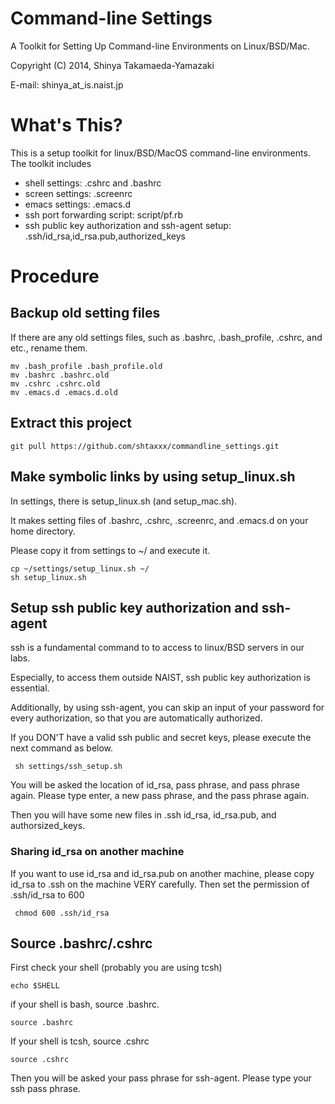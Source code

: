 Command-line Settings
================================================================================

A Toolkit for Setting Up Command-line Environments on Linux/BSD/Mac.

Copyright (C) 2014, Shinya Takamaeda-Yamazaki

E-mail: shinya\_at\_is.naist.jp


What's This?
==============================

This is a setup toolkit for linux/BSD/MacOS command-line environments. The toolkit includes

- shell settings: .cshrc and .bashrc
- screen settings: .screenrc
- emacs settings: .emacs.d
- ssh port forwarding script: script/pf.rb
- ssh public key authorization and ssh-agent setup: .ssh/id_rsa,id_rsa.pub,authorized_keys

Procedure
================================================================================

Backup old setting files
----------------------------------------

If there are any old settings files, such as .bashrc, .bash_profile, .cshrc, and etc., rename them.

    mv .bash_profile .bash_profile.old
    mv .bashrc .bashrc.old
    mv .cshrc .cshrc.old
    mv .emacs.d .emacs.d.old


Extract this project
----------------------------------------

    git pull https://github.com/shtaxxx/commandline_settings.git


Make symbolic links by using setup_linux.sh
----------------------------------------

In settings, there is setup_linux.sh (and setup_mac.sh). 

It makes setting files of .bashrc, .cshrc, .screenrc, and .emacs.d on your home directory.

Please copy it from settings to ~/ and execute it.

    cp ~/settings/setup_linux.sh ~/
    sh setup_linux.sh


Setup ssh public key authorization and ssh-agent
----------------------------------------

ssh is a fundamental command to to access to linux/BSD servers in our labs.

Especially, to access them outside NAIST, ssh public key authorization is essential.

Additionally, by using ssh-agent, you can skip an input of your password for every authorization, so that you are automatically authorized.

If you DON'T have a valid ssh public and secret keys, please execute the next command as below.

     sh settings/ssh_setup.sh

You will be asked the location of id_rsa, pass phrase, and pass phrase again.
Please type enter, a new pass phrase, and the pass phrase again.

Then you will have some new files in .ssh id_rsa, id_rsa.pub, and authorsized_keys.

### Sharing id_rsa on another machine

If you want to use id_rsa and id_rsa.pub on another machine, please copy id_rsa to .ssh on the machine VERY carefully.
Then set the permission of .ssh/id_rsa to 600

     chmod 600 .ssh/id_rsa


Source .bashrc/.cshrc
----------------------------------------

First check your shell (probably you are using tcsh)

    echo $SHELL

if your shell is bash, source .bashrc.

    source .bashrc

If your shell is tcsh, source .cshrc

    source .cshrc

Then you will be asked your pass phrase for ssh-agent. Please type your ssh pass phrase.
